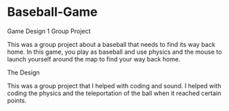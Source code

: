 # Baseball-Game

Game Design 1 Group Project

This was a group project about a baseball that needs to find its way back home.
In this game, you play as baseball and use physics and the mouse to launch yourself around the map to find your way back home.

The Design

This was a group project that I helped with coding and sound. I helped with coding the physics and the teleportation of the ball when it reached certain points.
